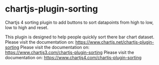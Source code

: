 # chartjs-plugin-sorting
Chartjs 4 sorting plugin to add buttons to sort datapoints from high to low, low to high and reset. 

This plugin is designed to help people quickly sort there bar chart dataset. 
Please visit the documentation on: https://www.chartjs.net/chartjs-plugin-sorting
Please visit the documentation on: https://www.chartjs3.com/chartjs-plugin-sorting
Please visit the documentation on: https://www.chartjs4.com/chartjs-plugin-sorting
